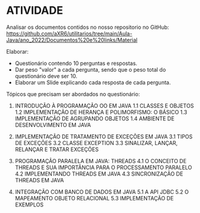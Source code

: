 # ATIVIDADE

Analisar os documentos contidos no nosso repositorio no GitHub:
https://github.com/aXR6/utilitarios/tree/main/Aula-Java/ano_2022/Documentos%20e%20links/Material

Elaborar:
- Questionário contendo 10 perguntas e respostas.
- Dar peso "valor" a cada pergunta, sendo que o peso total do questionário  deve ser 10.
- Elaborar um Slide explicando cada resposta de cada pergunta.


Tópicos que precisam ser abordados no questionário:
1. INTRODUÇÃO À PROGRAMAÇÃO OO EM JAVA
1.1 CLASSES E OBJETOS
1.2 IMPLEMENTAÇÃO DE HERANÇA E POLIMORFISMO: O BÁSICO
1.3 IMPLEMENTAÇÃO DE AGRUPANDO OBJETOS
1.4 AMBIENTE DE DESENVOLVIMENTO EM JAVA

3. IMPLEMENTAÇÃO DE TRATAMENTO DE EXCEÇÕES EM JAVA
3.1 TIPOS DE EXCEÇÕES
3.2 CLASSE EXCEPTION
3.3 SINALIZAR, LANÇAR, RELANÇAR E TRATAR EXCEÇÕES

4. PROGRAMAÇÃO PARALELA EM JAVA: THREADS
4.1 O CONCEITO DE THREADS E SUA IMPORTÂNCIA PARA O PROCESSAMENTO PARALELO
4.2 IMPLEMENTANDO THREADS EM JAVA
4.3 SINCRONIZAÇÃO DE THREADS EM JAVA

5. INTEGRAÇÃO COM BANCO DE DADOS EM JAVA
5.1 A API JDBC
5.2 O MAPEAMENTO OBJETO RELACIONAL
5.3 IMPLEMENTAÇÃO DE EXEMPLOS
